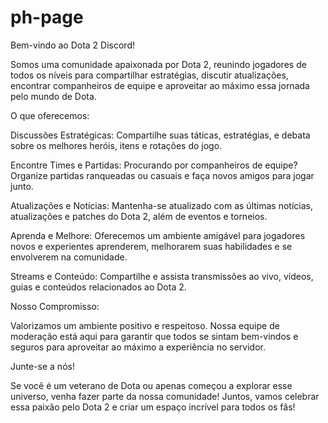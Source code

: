 # ph-page
 Bem-vindo ao Dota 2 Discord!

Somos uma comunidade apaixonada por Dota 2, reunindo jogadores de todos os níveis para compartilhar estratégias, discutir atualizações, encontrar companheiros de equipe e aproveitar ao máximo essa jornada pelo mundo de Dota.

O que oferecemos:

Discussões Estratégicas: Compartilhe suas táticas, estratégias, e debata sobre os melhores heróis, itens e rotações do jogo.

Encontre Times e Partidas: Procurando por companheiros de equipe? Organize partidas ranqueadas ou casuais e faça novos amigos para jogar junto.

Atualizações e Notícias: Mantenha-se atualizado com as últimas notícias, atualizações e patches do Dota 2, além de eventos e torneios.

Aprenda e Melhore: Oferecemos um ambiente amigável para jogadores novos e experientes aprenderem, melhorarem suas habilidades e se envolverem na comunidade.

Streams e Conteúdo: Compartilhe e assista transmissões ao vivo, vídeos, guias e conteúdos relacionados ao Dota 2.

Nosso Compromisso:

Valorizamos um ambiente positivo e respeitoso. Nossa equipe de moderação está aqui para garantir que todos se sintam bem-vindos e seguros para aproveitar ao máximo a experiência no servidor.

Junte-se a nós!

Se você é um veterano de Dota ou apenas começou a explorar esse universo, venha fazer parte da nossa comunidade! Juntos, vamos celebrar essa paixão pelo Dota 2 e criar um espaço incrível para todos os fãs!
